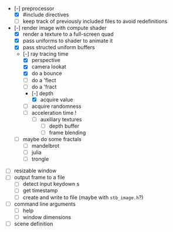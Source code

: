 * [-] preprocessor
    * [x] #include directives
    * [ ] keep track of previously included files to avoid redefinitions
* [-] render image with compute shader
    * [x] render a texture to a full-screen quad
    * [x] pass uniforms to shader to animate it
    * [x] pass structed uniform buffers
    * [-] ray tracing time
        * [x] perspective
        * [x] camera lookat
        * [x] do a bounce
        * [ ] do a 'flect
        * [ ] do a 'fract
        * [-] depth
            * [x] acquire value
        * [ ] acquire randomness
        * [ ] acceleration time ! 
            * [ ] auxiliary textures
                * [ ] depth buffer
                * [ ] frame blending
    * [ ] maybe do some fractals
        * [ ] mandelbrot
        * [ ] julia
        * [ ] trongle
* [ ] resizable window
* [ ] output frame to a file
    * [ ] detect input keydown s
    * [ ] get timestamp
    * [ ] create and write to file (maybe with `stb_image.h`?)
* [ ] command line arguments
    * [ ] help
    * [ ] window dimensions
* [ ] scene definition

